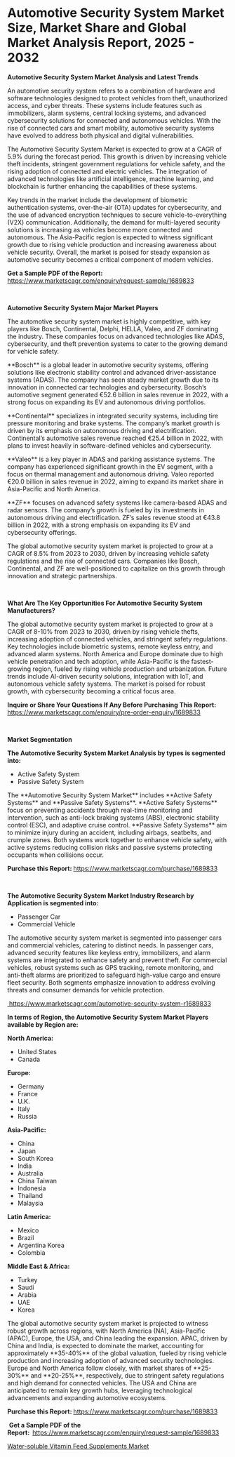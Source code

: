 <p><h1>Automotive Security System Market Size, Market Share and Global Market Analysis Report, 2025 - 2032</h1></p><p><strong>Automotive Security System Market Analysis and Latest Trends</strong></p>
<p><p>An automotive security system refers to a combination of hardware and software technologies designed to protect vehicles from theft, unauthorized access, and cyber threats. These systems include features such as immobilizers, alarm systems, central locking systems, and advanced cybersecurity solutions for connected and autonomous vehicles. With the rise of connected cars and smart mobility, automotive security systems have evolved to address both physical and digital vulnerabilities.</p><p>The Automotive Security System Market is expected to grow at a CAGR of 5.9% during the forecast period. This growth is driven by increasing vehicle theft incidents, stringent government regulations for vehicle safety, and the rising adoption of connected and electric vehicles. The integration of advanced technologies like artificial intelligence, machine learning, and blockchain is further enhancing the capabilities of these systems.</p><p>Key trends in the market include the development of biometric authentication systems, over-the-air (OTA) updates for cybersecurity, and the use of advanced encryption techniques to secure vehicle-to-everything (V2X) communication. Additionally, the demand for multi-layered security solutions is increasing as vehicles become more connected and autonomous. The Asia-Pacific region is expected to witness significant growth due to rising vehicle production and increasing awareness about vehicle security. Overall, the market is poised for steady expansion as automotive security becomes a critical component of modern vehicles.</p></p>
<p><strong>Get a Sample PDF of the Report:&nbsp;</strong> <a href="https://www.marketscagr.com/enquiry/request-sample/1689833?utm_campaign=1848&utm_medium=2&utm_source=Github&utm_content=ia&utm_term=21012025&utm_id=automotive-security-system">https://www.marketscagr.com/enquiry/request-sample/1689833</a></p>
<p>&nbsp;</p>
<p><strong>Automotive Security System Major Market Players</strong></p>
<p><p>The automotive security system market is highly competitive, with key players like Bosch, Continental, Delphi, HELLA, Valeo, and ZF dominating the industry. These companies focus on advanced technologies like ADAS, cybersecurity, and theft prevention systems to cater to the growing demand for vehicle safety.</p><p>**Bosch** is a global leader in automotive security systems, offering solutions like electronic stability control and advanced driver-assistance systems (ADAS). The company has seen steady market growth due to its innovation in connected car technologies and cybersecurity. Bosch’s automotive segment generated €52.6 billion in sales revenue in 2022, with a strong focus on expanding its EV and autonomous driving portfolios.</p><p>**Continental** specializes in integrated security systems, including tire pressure monitoring and brake systems. The company’s market growth is driven by its emphasis on autonomous driving and electrification. Continental’s automotive sales revenue reached €25.4 billion in 2022, with plans to invest heavily in software-defined vehicles and cybersecurity.</p><p>**Valeo** is a key player in ADAS and parking assistance systems. The company has experienced significant growth in the EV segment, with a focus on thermal management and autonomous driving. Valeo reported €20.0 billion in sales revenue in 2022, aiming to expand its market share in Asia-Pacific and North America.</p><p>**ZF** focuses on advanced safety systems like camera-based ADAS and radar sensors. The company’s growth is fueled by its investments in autonomous driving and electrification. ZF’s sales revenue stood at €43.8 billion in 2022, with a strong emphasis on expanding its EV and cybersecurity offerings.</p><p>The global automotive security system market is projected to grow at a CAGR of 8.5% from 2023 to 2030, driven by increasing vehicle safety regulations and the rise of connected cars. Companies like Bosch, Continental, and ZF are well-positioned to capitalize on this growth through innovation and strategic partnerships.</p></p>
<p>&nbsp;</p>
<p><strong>What Are The Key Opportunities For Automotive Security System Manufacturers?</strong></p>
<p><p>The global automotive security system market is projected to grow at a CAGR of 8-10% from 2023 to 2030, driven by rising vehicle thefts, increasing adoption of connected vehicles, and stringent safety regulations. Key technologies include biometric systems, remote keyless entry, and advanced alarm systems. North America and Europe dominate due to high vehicle penetration and tech adoption, while Asia-Pacific is the fastest-growing region, fueled by rising vehicle production and urbanization. Future trends include AI-driven security solutions, integration with IoT, and autonomous vehicle safety systems. The market is poised for robust growth, with cybersecurity becoming a critical focus area.</p></p>
<p><strong>Inquire or Share Your Questions If Any Before Purchasing This Report:</strong> <a href="https://www.marketscagr.com/enquiry/pre-order-enquiry/1689833?utm_campaign=1848&utm_medium=2&utm_source=Github&utm_content=ia&utm_term=21012025&utm_id=automotive-security-system">https://www.marketscagr.com/enquiry/pre-order-enquiry/1689833</a></p>
<p>&nbsp;</p>
<p><strong>Market Segmentation</strong></p>
<p><strong>The Automotive Security System Market Analysis by types is segmented into:</strong></p>
<p><ul><li>Active Safety System</li><li>Passive Safety System</li></ul></p>
<p><p>The **Automotive Security System Market** includes **Active Safety Systems** and **Passive Safety Systems**. **Active Safety Systems** focus on preventing accidents through real-time monitoring and intervention, such as anti-lock braking systems (ABS), electronic stability control (ESC), and adaptive cruise control. **Passive Safety Systems** aim to minimize injury during an accident, including airbags, seatbelts, and crumple zones. Both systems work together to enhance vehicle safety, with active systems reducing collision risks and passive systems protecting occupants when collisions occur.</p></p>
<p><strong>Purchase this Report:&nbsp;</strong><a href="https://www.marketscagr.com/purchase/1689833?utm_campaign=1848&utm_medium=2&utm_source=Github&utm_content=ia&utm_term=21012025&utm_id=automotive-security-system">https://www.marketscagr.com/purchase/1689833</a></p>
<p>&nbsp;</p>
<p><strong>The Automotive Security System Market Industry Research by Application is segmented into:</strong></p>
<p><ul><li>Passenger Car</li><li>Commercial Vehicle</li></ul></p>
<p><p>The automotive security system market is segmented into passenger cars and commercial vehicles, catering to distinct needs. In passenger cars, advanced security features like keyless entry, immobilizers, and alarm systems are integrated to enhance safety and prevent theft. For commercial vehicles, robust systems such as GPS tracking, remote monitoring, and anti-theft alarms are prioritized to safeguard high-value cargo and ensure fleet security. Both segments emphasize innovation to address evolving threats and consumer demands for vehicle protection.</p></p>
<p><a href="https://www.marketscagr.com/automotive-security-system-r1689833?utm_campaign=1848&utm_medium=2&utm_source=Github&utm_content=ia&utm_term=21012025&utm_id=automotive-security-system">&nbsp;https://www.marketscagr.com/automotive-security-system-r1689833</a></p>
<p><strong>In terms of Region, the Automotive Security System Market Players available by Region are:</strong></p>
<p>
    <p> <strong> North America: </strong>
        <ul>
            <li>United States</li>
            <li>Canada</li>
        </ul>
        </p> 
    <p> <strong> Europe: </strong>
        <ul>
            <li>Germany</li>
            <li>France</li>
            <li>U.K.</li>
            <li>Italy</li>
            <li>Russia</li>
        </ul>
        </p> 
    <p> <strong> Asia-Pacific: </strong>
        <ul>
            <li>China</li>
            <li>Japan</li>
            <li>South Korea</li>
            <li>India</li>
            <li>Australia</li>
            <li>China Taiwan</li>
            <li>Indonesia</li>
            <li>Thailand</li>
            <li>Malaysia</li>
        </ul>
        </p> 
    <p> <strong> Latin America: </strong>
        <ul>
            <li>Mexico</li>
            <li>Brazil</li>
            <li>Argentina Korea</li>
            <li>Colombia</li>
        </ul>
        </p> 
    <p> <strong> Middle East & Africa: </strong>
        <ul>
            <li>Turkey</li>
            <li>Saudi</li>
            <li>Arabia</li>
            <li>UAE</li>
            <li>Korea</li>
        </ul>
    </p>
    </p>
<p><p>The global automotive security system market is projected to witness robust growth across regions, with North America (NA), Asia-Pacific (APAC), Europe, the USA, and China leading the expansion. APAC, driven by China and India, is expected to dominate the market, accounting for approximately **35-40%** of the global valuation, fueled by rising vehicle production and increasing adoption of advanced security technologies. Europe and North America follow closely, with market shares of **25-30%** and **20-25%**, respectively, due to stringent safety regulations and high demand for connected vehicles. The USA and China are anticipated to remain key growth hubs, leveraging technological advancements and expanding automotive ecosystems.</p></p>
<p><strong>Purchase this Report: </strong><a href="https://www.marketscagr.com/purchase/1689833?utm_campaign=1848&utm_medium=2&utm_source=Github&utm_content=ia&utm_term=21012025&utm_id=automotive-security-system">https://www.marketscagr.com/purchase/1689833</a></p>
<p>&nbsp;<strong>Get a Sample PDF of the Report:&nbsp;&nbsp;</strong><a href="https://www.marketscagr.com/enquiry/request-sample/1689833?utm_campaign=1848&utm_medium=2&utm_source=Github&utm_content=ia&utm_term=21012025&utm_id=automotive-security-system">https://www.marketscagr.com/enquiry/request-sample/1689833</a></p>
<p><strong></strong></p>
<p><p><a href="https://github.com/WillieWoodard/Market-Research-Report-List-7/blob/main/water-soluble-vitamin-feed-supplements-market.md?utm_campaign=1848&utm_medium=2&utm_source=Github&utm_content=ia&utm_term=21012025&utm_id=automotive-security-system">Water-soluble Vitamin Feed Supplements Market</a></p></p>